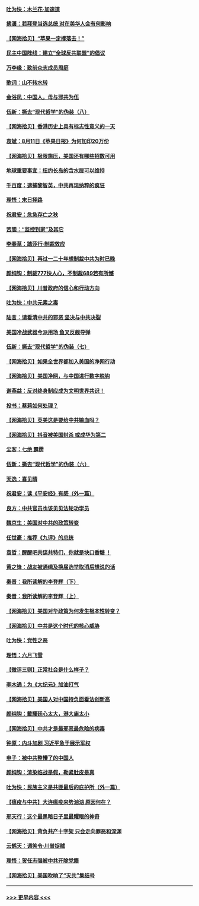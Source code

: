 #### [吐为快：木兰花‧加速道](../pages/nsc993/n12327366.md?t=08132102) 
#### [拂潇：若拜登当选总统 对在美华人会有何影响](../pages/nsc993/n12295996.md?t=08132102) 
#### [【网海拾贝】“苹果一定撑落去！”](../pages/nsc993/n12326784.md?t=08132102) 
#### [民主中国阵线：建立“全球反共联盟”的倡议](../pages/nsc993/n12324177.md?t=08132102) 
#### [万李缘：致前众志成员周庭](../pages/nsc993/n12324635.md?t=08132102) 
#### [歌词：山不转水转](../pages/nsc993/n12324599.md?t=08132102) 
#### [金浴凤：中国人，毋与邪共为伍](../pages/nsc993/n12324257.md?t=08132102) 
#### [伍新：撕去“现代哲学”的伪装（八）](../pages/nsc993/n12324188.md?t=08132102) 
#### [【网海拾贝】香港历史上具有标志性意义的一天](../pages/nsc993/n12324021.md?t=08132102) 
#### [袁斌：8月11日《苹果日报》为何加印20万份](../pages/nsc993/n12323955.md?t=08132102) 
#### [【网海拾贝】极限施压，美国还有哪些招数可用](../pages/nsc993/n12322512.md?t=08132102) 
#### [地球重要事宜：纽约长岛的含水层可以维持](../pages/nsc993/n12321844.md?t=08132102) 
#### [千百度：逮捕黎智英，中共再现纳粹的疯狂](../pages/nsc993/n12321777.md?t=08132102) 
#### [理悟：末日择路](../pages/nsc993/n12320812.md?t=08132102) 
#### [祝君安：危急存亡之秋](../pages/nsc993/n12320795.md?t=08132102) 
#### [苦胆：“监控到家”及其它](../pages/nsc993/n12320751.md?t=08132102) 
#### [李春草：踏莎行·制裁效应](../pages/nsc993/n12318290.md?t=08132102) 
#### [【网海拾贝】再过一二十年想制裁中共为时已晚](../pages/nsc993/n12318195.md?t=08132102) 
#### [颜纯钩：制裁777快人心，不制裁689若有所憾](../pages/nsc993/n12316912.md?t=08132102) 
#### [【网海拾贝】川普政府的信心和行动方向](../pages/nsc993/n12316673.md?t=08132102) 
#### [吐为快：中共元素之毒](../pages/nsc993/n12316547.md?t=08132102) 
#### [陆言：请看清中共的邪恶 坚决与中共决裂](../pages/nsc993/n12315784.md?t=08132102) 
#### [美国冷战武器今派用场 鱼叉反舰导弹](../pages/nsc993/n12316258.md?t=08132102) 
#### [伍新：撕去“现代哲学”的伪装（七）](../pages/nsc993/n12315846.md?t=08132102) 
#### [【网海拾贝】如果全世界都加入美国的净网行动](../pages/nsc993/n12315588.md?t=08132102) 
#### [【网海拾贝】美国净网，与中国进行数字脱钩](../pages/nsc993/n12312813.md?t=08132102) 
#### [谢燕益：反对终身制应成为文明世界共识！](../pages/nsc993/n12310465.md?t=08132102) 
#### [投书：蔡莉如何处理？](../pages/nsc993/n12310224.md?t=08132102) 
#### [【网海拾贝】英美这是要给中共输血吗？](../pages/nsc993/n12307646.md?t=08132102) 
#### [【网海拾贝】抖音被美国封杀 或成华为第二](../pages/nsc993/n12305277.md?t=08132102) 
#### [尘客：七绝 霹雳](../pages/nsc993/n12304053.md?t=08132102) 
#### [伍新：撕去“现代哲学”的伪装（六）](../pages/nsc993/n12303243.md?t=08132102) 
#### [天逸：喜见晴](../pages/nsc993/n12303226.md?t=08132102) 
#### [祝君安：读《平安经》有感（外一篇）](../pages/nsc993/n12303170.md?t=08132102) 
#### [良方：中共官员也该见见法轮功学员](../pages/nsc993/n12302985.md?t=08132102) 
#### [魏京生：美国对中共的政策转变](../pages/nsc993/n12302929.md?t=08132102) 
#### [任世豪：推荐《九评》的总统](../pages/nsc993/n12302838.md?t=08132102) 
#### [袁哲：醒醒吧共谍共特们，你就是块口香糖 ！](../pages/nsc993/n12302678.md?t=08132102) 
#### [黄之锋：战友被通缉及换届选举取消后想说的话](../pages/nsc993/n12302681.md?t=08132102) 
#### [秦晋：我所读解的李登辉（下）](../pages/nsc993/n12302171.md?t=08132102) 
#### [秦晋：我所读解的李登辉（上）](../pages/nsc993/n12301979.md?t=08132102) 
#### [【网海拾贝】美国对华政策为何发生根本性转变？](../pages/nsc993/n12302091.md?t=08132102) 
#### [【网海拾贝】中共是这个时代的核心威胁](../pages/nsc993/n12300541.md?t=08132102) 
#### [吐为快：党性之恶](../pages/nsc993/n12300263.md?t=08132102) 
#### [理悟：六月飞雪](../pages/nsc993/n12300243.md?t=08132102) 
#### [【微评三则】正常社会是什么样子？](../pages/nsc993/n12300228.md?t=08132102) 
#### [李木通：为《大纪元》加油打气](../pages/nsc993/n12280363.md?t=08132102) 
#### [【网海拾贝】美国人对中国持负面看法创新高](../pages/nsc993/n12298720.md?t=08132102) 
#### [颜纯钩：戴耀廷心太大，港大庙太小](../pages/nsc993/n12297682.md?t=08132102) 
#### [【网海拾贝】中共才是最邪恶最危险的病毒](../pages/nsc993/n12296470.md?t=08132102) 
#### [钟原：内斗加剧 习近平急于展示军权](../pages/nsc993/n12292544.md?t=08132102) 
#### [申子：被中共整懵了的中国人](../pages/nsc993/n12291389.md?t=08132102) 
#### [颜纯钩：渲染临战是假，勒紧肚皮是真](../pages/nsc993/n12290945.md?t=08132102) 
#### [吐为快：民族主义是共匪最后的庇护所（外一篇）](../pages/nsc993/n12290887.md?t=08132102) 
#### [【瘟疫与中共】大连瘟疫来势汹汹 原因何在？](../pages/nsc993/n12287474.md?t=08132102) 
#### [邢天行：这个最黑暗日子里最耀眼的神奇](../pages/nsc993/n12289882.md?t=08132102) 
#### [【网海拾贝】背负共产十字架 只会走向罪恶和深渊](../pages/nsc993/n12288290.md?t=08132102) 
#### [云鹤天：调笑令·川普捉贼](../pages/nsc993/n12285672.md?t=08132102) 
#### [理悟：贺任志强被中共开除党籍](../pages/nsc993/n12285597.md?t=08132102) 
#### [【网海拾贝】美国吹响了“灭共”集结号](../pages/nsc993/n12284522.md?t=08132102) 

----
#### [ >>> 更早内容 <<< ](../indexes/nsc993-earlier.md)
